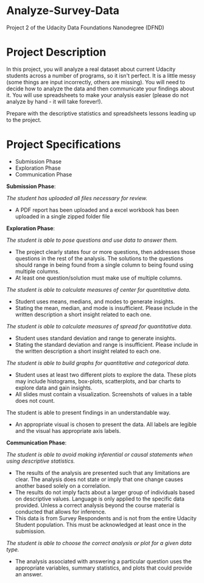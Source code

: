 # Analyze-Survey-Data
Project 2 of the Udacity Data Foundations Nanodegree (DFND)

# Project Description
In this project, you will analyze a real dataset about current Udacity students across a number of programs, so it isn't perfect. It is a little messy (some things are input incorrectly, others are missing). You will need to decide how to analyze the data and then communicate your findings about it. You will use spreadsheets to make your analysis easier (please do not analyze by hand - it will take forever!).

Prepare with the descriptive statistics and spreadsheets lessons leading up to the project.

# Project Specifications
- Submission Phase
- Exploration Phase
- Communication Phase

**Submission Phase**:

*The student has uploaded all files necessary for review.*
- A PDF report has been uploaded and a excel workbook has been uploaded in a single zipped folder file

**Exploration Phase**:

*The student is able to pose questions and use data to answer them.*
- The project clearly states four or more questions, then addresses those questions in the rest of the analysis. The solutions to the questions should range in being found from a single column to being found using multiple columns.
- At least one question/solution must make use of multiple columns.

*The student is able to calculate measures of center for quantitative data.*
- Student uses means, medians, and modes to generate insights.
- Stating the mean, median, and mode is insufficient. Please include in the written description a short insight related to each one.

*The student is able to calculate measures of spread for quantitative data.*
- Student uses standard deviation and range to generate insights.
- Stating the standard deviation and range is insufficient. Please include in the written description a short insight related to each one.

*The student is able to build graphs for quantitative and categorical data.*
- Student uses at least two different plots to explore the data. These plots may include histograms, box-plots, scatterplots, and bar charts to explore data and gain insights.
- All slides must contain a visualization. Screenshots of values in a table does not count.

The student is able to present findings in an understandable way.
- An appropriate visual is chosen to present the data. All labels are legible and the visual has appropriate axis labels.

**Communication Phase**:

*The student is able to avoid making inferential or causal statements when using descriptive statistics.*
- The results of the analysis are presented such that any limitations are clear. The analysis does not state or imply that one change causes another based solely on a correlation.
- The results do not imply facts about a larger group of individuals based on descriptive values. Language is only applied to the specific data provided. Unless a correct analysis beyond the course material is conducted that allows for inference.
- This data is from Survey Respondents and is not from the entire Udacity Student population. This must be acknowledged at least once in the submission.

*The student is able to choose the correct analysis or plot for a given data type.*
- The analysis associated with answering a particular question uses the appropriate variables, summary statistics, and plots that could provide an answer.
